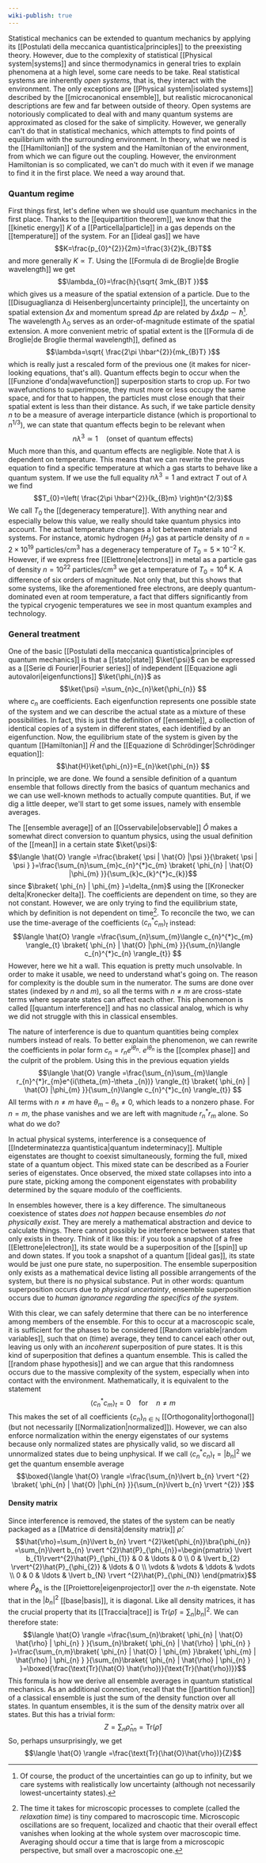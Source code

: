 ```yaml
---
wiki-publish: true
---
```

Statistical mechanics can be extended to quantum mechanics by applying its [[Postulati della meccanica quantistica|principles]] to the preexisting theory. However, due to the complexity of statistical [[Physical system|systems]] and since thermodynamics in general tries to explain phenomena at a high level, some care needs to be take. Real statistical systems are inherently *open systems*, that is, they interact with the environment. The only exceptions are [[Physical system|isolated systems]] described by the [[microcanonical ensemble]], but realistic microcanonical descriptions are few and far between outside of theory. Open systems are notoriously complicated to deal with and many quantum systems are approximated as closed for the sake of simplicity. However, we generally can't do that in statistical mechanics, which attempts to find points of equilibrium with the surrounding environment. In theory, what we need is the [[Hamiltonian]] of the system and the Hamiltonian of the environment, from which we can figure out the coupling. However, the environment Hamiltonian is so complicated, we can't do much with it even if we manage to find it in the first place. We need a way around that.
### Quantum regime
First things first, let's define when we should use quantum mechanics in the first place. Thanks to the [[equipartition theorem]], we know that the [[kinetic energy]] $K$ of a [[Particella|particle]] in a gas depends on the [[temperature]] of the system. For an [[ideal gas]] we have
$$K=\frac{p_{0}^{2}}{2m}=\frac{3}{2}k_{B}T$$
and more generally $K\propto T$. Using the [[Formula di de Broglie|de Broglie wavelength]] we get
$$\lambda_{0}=\frac{h}{\sqrt{ 3mk_{B}T }}$$
which gives us a measure of the spatial extension of a particle. Due to the [[Disuguaglianza di Heisenberg|uncertainty principle]], the uncertainty on spatial extension $\Delta x$ and momentum spread $\Delta p$ are related by $\Delta x\Delta p\sim \hbar$[^1]. The wavelength $\lambda_{0}$ serves as an order-of-magnitude estimate of the spatial extension. A more convenient metric of spatial extent is the [[Formula di de Broglie|de Broglie thermal wavelength]], defined as
$$\lambda=\sqrt{ \frac{2\pi \hbar^{2}}{mk_{B}T} }$$
which is really just a rescaled form of the previous one (it makes for nicer-looking equations, that's all). Quantum effects begin to occur when the [[Funzione d'onda|wavefunction]] superposition starts to crop up. For two wavefunctions to superimpose, they must more or less occupy the same space, and for that to happen, the particles must close enough that their spatial extent is less than their distance. As such, if we take particle density $n$ to be a measure of average interparticle distance (which is proportional to $n^{1/3}$), we can state that quantum effects begin to be relevant when
$$n\lambda ^{3}\simeq 1\quad\text{(onset of quantum effects)}$$
Much more than this, and quantum effects are negligible. Note that $\lambda$ is dependent on temperature. This means that we can rewrite the previous equation to find a specific temperature at which a gas starts to behave like a quantum system. If we use the full equality $n\lambda ^{3}=1$ and extract $T$ out of $\lambda$ we find
$$T_{0}=\left( \frac{2\pi \hbar^{2}}{k_{B}m} \right)n^{2/3}$$
We call $T_{0}$ the [[degeneracy temperature]]. With anything near and especially below this value, we really should take quantum physics into account. The actual temperature changes a lot between materials and systems. For instance, atomic hydrogen ($H_{2}$) gas at particle density of $n=2\times 10^{19}\text{ particles/cm}^{3}$ has a degeneracy temperature of $T_{0}=5\times 10^{-2}\text{ K}$. However, if we express free [[Elettrone|electrons]] in metal as a particle gas of density $n=10^{22}\text{ particles/cm}^{3}$ we get a temperature of $T_{0}=10^{4}\text{ K}$. A difference of six orders of magnitude. Not only that, but this shows that some systems, like the aforementioned free electrons, are deeply quantum-dominated even at room temperature, a fact that differs significantly from the typical cryogenic temperatures we see in most quantum examples and technology.
### General treatment
One of the basic [[Postulati della meccanica quantistica|principles of quantum mechanics]] is that a [[stato|state]] $\ket{\psi}$ can be expressed as a [[Serie di Fourier|Fourier series]] of independent [[Equazione agli autovalori|eigenfunctions]] $\ket{\phi_{n}}$ as
$$\ket{\psi} =\sum_{n}c_{n}\ket{\phi_{n}}  $$
where $c_{n}$ are coefficients. Each eigenfunction represents one possible state of the system and we can describe the actual state as a mixture of these possibilities. In fact, this is just the definition of [[ensemble]], a collection of identical copies of a system in different states, each identified by an eigenfunction. Now, the equilibrium state of the system is given by the quantum [[Hamiltonian]] $\hat{H}$ and the [[Equazione di Schrödinger|Schrödinger equation]]:
$$\hat{H}\ket{\phi_{n}}=E_{n}\ket{\phi_{n}}  $$
 In principle, we are done. We found a sensible definition of a quantum ensemble that follows directly from the basics of quantum mechanics and we can use well-known methods to actually compute quantities. But, if we dig a little deeper, we'll start to get some issues, namely with ensemble averages.

The [[ensemble average]] of an [[Osservabile|observable]] $\hat{O}$ makes a somewhat direct conversion to quantum physics, using the usual definition of the [[mean]] in a certain state $\ket{\psi}$:
$$\langle \hat{O} \rangle =\frac{\braket{ \psi | \hat{O} |\psi }}{\braket{ \psi | \psi } }=\frac{\sum_{n}\sum_{m}c_{n}^{*}c_{m} \braket{ \phi_{n} | \hat{O} |\phi_{m} }}{\sum_{k}c_{k}^{*}c_{k}}$$
since $\braket{ \phi_{n} | \phi_{m} }=\delta_{nm}$ using the [[Kronecker delta|Kronecker delta]]. The coefficients are dependent on time, so they are not constant. However, we are only trying to find the equilibrium state, which by definition is not dependent on time[^2]. To reconcile the two, we can use the time-average of the coefficients $\langle c_{n}^{*}c_{m} \rangle_{t}$ instead:
$$\langle \hat{O} \rangle =\frac{\sum_{n}\sum_{m}\langle c_{n}^{*}c_{m} \rangle_{t} \braket{ \phi_{n} | \hat{O} |\phi_{m} }}{\sum_{n}\langle c_{n}^{*}c_{n} \rangle_{t}}  $$
However, here we hit a wall. This equation is pretty much unsolvable. In order to make it usable, we need to understand what's going on. The reason for complexity is the double sum in the numerator. The sums are done over states (indexed by $n$ and $m$), so all the terms with $n\neq m$ are cross-state terms where separate states can affect each other. This phenomenon is called [[quantum interference]] and has no classical analog, which is why we did not struggle with this in classical ensembles.

The nature of interference is due to quantum quantities being complex numbers instead of reals. To better explain the phenomenon, we can rewrite the coefficients in polar form $c_{n}=r_{n}e^{i\theta_{n}}$. $e^{i\theta_{n}}$ is the [[complex phase]] and the culprit of the problem. Using this in the previous equation yields
$$\langle \hat{O} \rangle =\frac{\sum_{n}\sum_{m}\langle r_{n}^{*}r_{m}e^{i(\theta_{m}-\theta _{n})} \rangle_{t} \braket{ \phi_{n} | \hat{O} |\phi_{m} }}{\sum_{n}\langle c_{n}^{*}c_{n} \rangle_{t}}  $$
All terms with $n\neq m$ have $\theta_{m}-\theta_{n}\neq 0$, which leads to a nonzero phase. For $n=m$, the phase vanishes and we are left with magnitude $r_{n}^{*}r_{m}$ alone. So what do we do?

In actual physical systems, interference is a consequence of [[Indeterminatezza quantistica|quantum indeterminacy]]. Multiple eigenstates are thought to coexist simultaneously, forming the full, mixed state of a quantum object. This mixed state can be described as a Fourier series of eigenstates. Once observed, the mixed state collapses into into a pure state, picking among the component eigenstates with probability determined by the square modulo of the coefficients.

In ensembles however, there is a key difference. The simultaneous coexistence of states *does not happen* because ensembles *do not physically exist*. They are merely a mathematical abstraction and device to calculate things. There cannot possibly be interference between states that only exists in theory. Think of it like this: if you took a snapshot of a free [[Elettrone|electron]], its state would be a superposition of the [[spin]] up and down states. If you took a snapshot of a quantum [[ideal gas]], its state would be just one pure state, no superposition. The ensemble superposition only exists as a mathematical device listing all possible arrangements of the system, but there is no physical substance. Put in other words: quantum superposition occurs due to *physical uncertainty*, ensemble superposition occurs due to *human ignorance regarding the specifics of the system*.

With this clear, we can safely determine that there can be no interference among members of the ensemble. For this to occur at a macroscopic scale, it is sufficient for the phases to be considered [[Random variable|random variables]], such that on (time) average, they tend to cancel each other out, leaving us only with an *incoherent* superposition of pure states. It is this kind of superposition that defines a quantum ensemble. This is called the [[random phase hypothesis]] and we can argue that this randomness occurs due to the massive complexity of the system, especially when into contact with the environment. Mathematically, it is equivalent to the statement
$$\langle c_{n}^{*}c_{m} \rangle_{t}=0\quad\text{for}\quad n\neq m$$
This makes the set of all coefficients $\{ c_{n} \}_{n\in \mathbb{N}}$ [[Orthogonality|orthogonal]] (but not necessarily [[Normalization|normalized]]). However, we can also enforce normalization within the energy eigenstates of our systems because only normalized states are physically valid, so we discard all unnormalized states due to being unphysical. If we call $\langle c_{n}^{*}c_{n} \rangle_{t}=\lvert b_{n} \rvert^{2}$ we get the quantum ensemble average
$$\boxed{\langle \hat{O} \rangle =\frac{\sum_{n}\lvert b_{n} \rvert ^{2} \braket{ \phi_{n} | \hat{O} |\phi_{n} }}{\sum_{n}\lvert b_{n} \rvert ^{2}}  }$$
#### Density matrix
Since interference is removed, the states of the system can be neatly packaged as a [[Matrice di densità|density matrix]] $\hat{\rho}$:
$$\hat{\rho}=\sum_{n}\lvert b_{n} \rvert ^{2}\ket{\phi_{n}}\bra{\phi_{n}} =\sum_{n}\lvert b_{n} \rvert ^{2}\hat{P}_{\phi_{n}}=\begin{pmatrix}
\lvert b_{1}\rvert^{2}\hat{P}_{\phi_{1}} & 0 & \ldots & 0 \\
0 & \lvert b_{2} \rvert^{2}\hat{P}_{\phi_{2}} & \ldots & 0 \\
\vdots & \vdots & \ddots & \vdots \\
0 & 0 & \ldots & \lvert b_{N} \rvert ^{2}\hat{P}_{\phi_{N}}
\end{pmatrix}$$
where $\hat{P}_{\phi_{n}}$ is the [[Proiettore|eigenprojector]] over the $n$-th eigenstate. Note that in the $\lvert b_{n} \rvert^{2}$ [[base|basis]], it is diagonal. Like all density matrices, it has the crucial property that its [[Traccia|trace]] is $\text{Tr}(\hat{\rho})=\sum_{n}\lvert b_{n} \rvert^{2}$. We can therefore state:
$$\langle \hat{O} \rangle =\frac{\sum_{n}\braket{ \phi_{n} | \hat{O} \hat{\rho} | \phi_{n} } }{\sum_{n}\braket{ \phi_{n} | \hat{\rho} | \phi_{n} } }=\frac{\sum_{n,m}\braket{ \phi_{n} | \hat{O} | \phi_{m} }\braket{ \phi_{m} | \hat{\rho} | \phi_{n} }  }{\sum_{n}\braket{ \phi_{n} | \hat{\rho} | \phi_{n} } }=\boxed{\frac{\text{Tr}(\hat{O} \hat{\rho})}{\text{Tr}(\hat{\rho})}}$$
This formula is how we derive all ensemble averages in quantum statistical mechanics. As an additional connection, recall that the [[partition function]] of a classical ensemble is just the sum of the density function over all states. In quantum ensembles, it is the sum of the density matrix over all states. But this has a trivial form:
$$Z=\sum_{n}\hat{\rho}_{nn}=\text{Tr}(\hat{\rho})$$
So, perhaps unsurprisingly, we get
$$\langle \hat{O} \rangle =\frac{\text{Tr}(\hat{O}\hat{\rho})}{Z}$$

[^1]: Of course, the product of the uncertainties can go up to infinity, but we care systems with realistically low uncertainty (although not necessarily lowest-uncertainty states).
[^2]: The time it takes for microscopic processes to complete (called the *relaxation time*) is tiny compared to macroscopic time. Microscopic oscillations are so frequent, localized and chaotic that their overall effect vanishes when looking at the whole system over macroscopic time. Averaging should occur a time that is large from a microscopic perspective, but small over a macroscopic one.